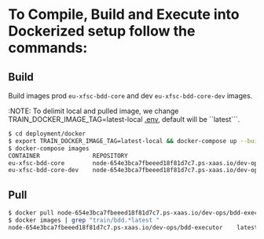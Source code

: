 # To Compile, Build and Execute into Dockerized setup follow the commands:

## Build

Build images prod ``eu-xfsc-bdd-core`` and dev ``eu-xfsc-bdd-core-dev`` images.

:NOTE: To delimit local and pulled image,
we change TRAIN_DOCKER_IMAGE_TAG=latest-local [.env](.env),
default will be ``latest```.

```bash
$ cd deployment/docker
$ export TRAIN_DOCKER_IMAGE_TAG=latest-local && docker-compose up --build 
$ docker-compose images
CONTAINER               REPOSITORY                                                          TAG                 IMAGE ID            SIZE
eu-xfsc-bdd-core        node-654e3bca7fbeeed18f81d7c7.ps-xaas.io/dev-ops/bdd-executor       latest-local       fd3195468659        1.22GB
eu-xfsc-bdd-core-dev    node-654e3bca7fbeeed18f81d7c7.ps-xaas.io/dev-ops/bdd-executor-dev   latest-local       bfe84927c2c4        1.4GB
```

## Pull

```bash
$ docker pull node-654e3bca7fbeeed18f81d7c7.ps-xaas.io/dev-ops/bdd-executor
$ docker images | grep "train/bdd.*latest "
node-654e3bca7fbeeed18f81d7c7.ps-xaas.io/dev-ops/bdd-executor    latest    fd3195468659    2 months ago    1.22GB
```